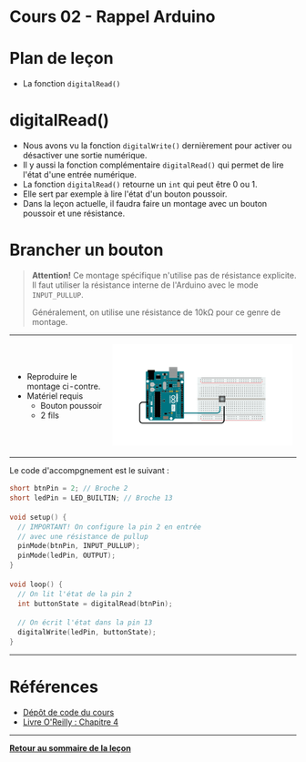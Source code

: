 # Cours 02 - Rappel Arduino <!-- omit in toc -->

# Plan de leçon
- La fonction `digitalRead()`

# digitalRead()
- Nous avons vu la fonction `digitalWrite()` dernièrement pour activer ou désactiver une sortie numérique.
- Il y aussi la fonction complémentaire `digitalRead()` qui permet de lire l'état d'une entrée numérique.
- La fonction `digitalRead()` retourne un `int` qui peut être 0 ou 1.
- Elle sert par exemple à lire l'état d'un bouton poussoir.
- Dans la leçon actuelle, il faudra faire un montage avec un bouton poussoir et une résistance.

# Brancher un bouton

> **Attention!** Ce montage spécifique n'utilise pas de résistance explicite. Il faut utiliser la résistance interne de l'Arduino avec le mode `INPUT_PULLUP`.
> 
> Généralement, on utilise une résistance de 10kΩ pour ce genre de montage.

<table>
<tr>
<td>

- Reproduire le montage ci-contre.
- Matériel requis
  - Bouton poussoir
  - 2 fils

</td>
<td>

![Alt text](img/06_arduino_bouton.png)

</td>
</tr>
</table>

Le code d'accompgnement est le suivant :

```cpp
short btnPin = 2; // Broche 2
short ledPin = LED_BUILTIN; // Broche 13

void setup() {
  // IMPORTANT! On configure la pin 2 en entrée 
  // avec une résistance de pullup
  pinMode(btnPin, INPUT_PULLUP);
  pinMode(ledPin, OUTPUT);
}

void loop() {
  // On lit l'état de la pin 2
  int buttonState = digitalRead(btnPin);

  // On écrit l'état dans la pin 13
  digitalWrite(ledPin, buttonState);
}
```

---

# Références
- [Dépôt de code du cours](https://github.com/nbourre/1SX_robotique)
- [Livre O'Reilly : Chapitre 4](https://www.oreilly.com/library/view/arduino-cookbook/9781449399368/ch04.html)

---

**[Retour au sommaire de la leçon](./readme.md)**